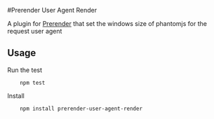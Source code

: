 #Prerender User Agent Render


A plugin for [Prerender](https://github.com/prerender/prerender) that set the windows size of phantomjs 
for the request user agent

## Usage

Run the test

        npm test
        
Install

        npm install prerender-user-agent-render
        
